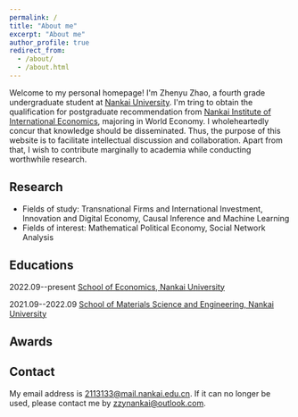 ```yaml
---
permalink: /
title: "About me"
excerpt: "About me"
author_profile: true
redirect_from: 
  - /about/
  - /about.html
---
```


Welcome to my personal homepage! I'm Zhenyu Zhao, a fourth grade undergraduate student at [Nankai University](https://www.nankai.edu.cn/). I'm tring to obtain the qualification for postgraduate recommendation from [Nankai Institute of International Economics](https://nkiie.nankai.edu.cn/main.htm), majoring in World Economy. I wholeheartedly concur that knowledge should be disseminated. Thus, the purpose of this website is to facilitate intellectual discussion and collaboration. Apart from that, I wish to contribute marginally to academia while conducting worthwhile research.

Research
------
- Fields of study: Transnational Firms and International Investment, Innovation and Digital Economy, Causal Inference and Machine Learning
- Fields of interest: Mathematical Political Economy, Social Network Analysis

Educations
------
2022.09--present [School of Economics, Nankai University](https://economics.nankai.edu.cn/)  

2021.09--2022.09 [School of Materials Science and Engineering, Nankai University](https://mse.nankai.edu.cn/)

Awards
------



Contact
------
My email address is <2113133@mail.nankai.edu.cn>. If it can no longer be used, please contact me by <zzynankai@outlook.com>.
